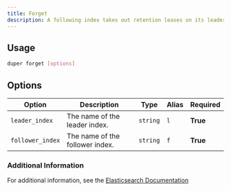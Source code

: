 ```yaml
---
title: Forget
description: A following index takes out retention leases on its leader index. These retention leases are used to increase the likelihood that the shards of the leader index retain the history of operations that the shards of the following index need to execute replication. When a follower index is converted to a regular index via the unfollow command (either via explicit execution of this command, or implicitly via index lifecycle management), these retention leases are removed. However, removing these retention leases can fail (e.g., if your leader cluster containing the leader index is unavailable). While these retention leases will eventually expire on their own, their extended existence can cause the leader index to hold more history than necessary, and prevent index lifecycle management from performing some operations on the leader index. This command exists to enable manually removing these retention leases on your follower cluster when the unfollow command was unable to do so.
---
```



## Usage

```sh
duper forget [options]
```

## Options

| Option | Description | Type | Alias | Required |
| -------- | ----------- | ------- | ------- | --------- |
| `leader_index` | The name of the leader index. | `string` | `l` | **True** |
| `follower_index` | The name of the follower index. | `string` | `f` | **True** |

### Additional Information

For additional information, see the [Elasticsearch Documentation](https://www.elastic.co/guide/en/elasticsearch/reference/current/ccr-post-forget-follower.html)
